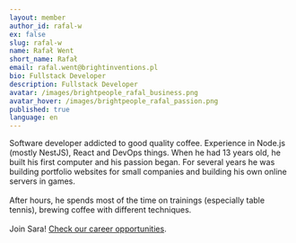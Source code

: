 ```yaml
---
layout: member
author_id: rafal-w
ex: false
slug: rafal-w
name: Rafał Went
short_name: Rafał
email: rafal.went@brightinventions.pl
bio: Fullstack Developer
description: Fullstack Developer
avatar: /images/brightpeople_rafal_business.png
avatar_hover: /images/brightpeople_rafal_passion.png
published: true
language: en
---
```

Software developer addicted to good quality coffee. Experience in Node.js (mostly NestJS), React and DevOps things. When he had 13 years old, he built his first computer and his passion began. For several years he was building portfolio websites for small companies and building his own online servers in games.\
\
After hours, he spends most of the time on trainings (especially table tennis), brewing coffee with different techniques.\
\
Join Sara! [Check our career opportunities](/career).